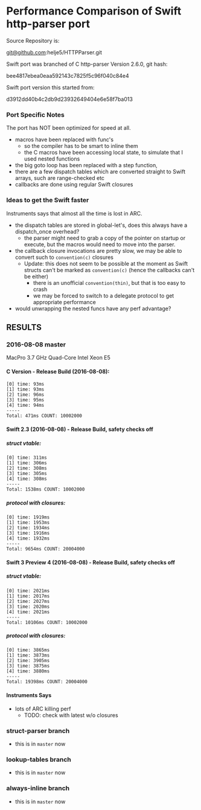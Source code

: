 Performance Comparison of Swift http-parser port
================================================

Source Repository is:

  git@github.com:helje5/HTTPParser.git

Swift port was branched of C http-parser Version 2.6.0, git hash:

  bee4817ebea0eaa592143c7825f5c96f040c84e4

Swift port version this started from:

  d3912dd40b4c2db9d23932649404e6e58f7ba013


### Port Specific Notes

The port has NOT been optimized for speed at all.

- macros have been replaced with func's
  - so the compiler has to be smart to inline them
  - the C macros have been accessing local state, to simulate that
    I used nested functions
- the big goto loop has been replaced with a step function,
- there are a few dispatch tables which are converted straight to Swift arrays,
  such are range-checked etc
- callbacks are done using regular Swift closures

### Ideas to get the Swift faster

Instruments says that almost all the time is lost in ARC.

- the dispatch tables are stored in global-let's, does this always
  have a dispatch_once overhead?
  - the parser might need to grab a copy of the pointer on startup
    or execute,
    but the macros would need to move into the parser.
- the callback closure invocations are pretty slow, we may be able
  to convert such to `convention(c)` closures
  - Update: this does not seem to be possible at the moment as Swift structs
            can't be marked as `convention(c)` (hence the callbacks can't be
            either)
    - there is an unofficial `convention(thin)`, but that is too easy to crash
    - we may be forced to switch to a delegate protocol to get appropriate
      performance
- would unwrapping the nested funcs have any perf advantage?

## RESULTS

### 2016-08-08 master

MacPro 3.7 GHz Quad-Core Intel Xeon E5

#### C Version - Release Build (2016-08-08):

    [0] time: 93ms
    [1] time: 93ms
    [2] time: 96ms
    [3] time: 95ms
    [4] time: 94ms
    -----
    Total: 471ms COUNT: 10002000

#### Swift 2.3 (2016-08-08) - Release Build, safety checks off

##### struct vtable:

    [0] time: 311ms
    [1] time: 306ms
    [2] time: 308ms
    [3] time: 305ms
    [4] time: 308ms
    -----
    Total: 1538ms COUNT: 10002000

##### protocol with closures:

    [0] time: 1919ms
    [1] time: 1953ms
    [2] time: 1934ms
    [3] time: 1916ms
    [4] time: 1932ms
    -----
    Total: 9654ms COUNT: 20004000

#### Swift 3 Preview 4 (2016-08-08) - Release Build, safety checks off

##### struct vtable:

    [0] time: 2021ms
    [1] time: 2017ms
    [2] time: 2027ms
    [3] time: 2020ms
    [4] time: 2021ms
    -----
    Total: 10106ms COUNT: 10002000

##### protocol with closures:

    [0] time: 3865ms
    [1] time: 3873ms
    [2] time: 3905ms
    [3] time: 3875ms
    [4] time: 3880ms
    -----
    Total: 19398ms COUNT: 20004000


#### Instruments Says

- lots of ARC killing perf
  - TODO: check with latest w/o closures

### struct-parser branch

- this is in `master` now

### lookup-tables branch

- this is in `master` now

### always-inline branch

- this is in `master` now
